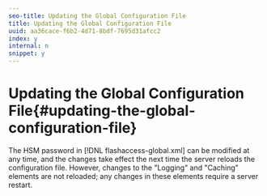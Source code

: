 ```yaml
---
seo-title: Updating the Global Configuration File
title: Updating the Global Configuration File
uuid: aa36cace-f6b2-4d71-8bdf-7695d31afcc2
index: y
internal: n
snippet: y
---
```


# Updating the Global Configuration File{#updating-the-global-configuration-file}

The HSM password in [!DNL flashaccess-global.xml] can be modified at any time, and the changes take effect the next time the server reloads the configuration file. However, changes to the "Logging" and "Caching" elements are not reloaded; any changes in these elements require a server restart. 
